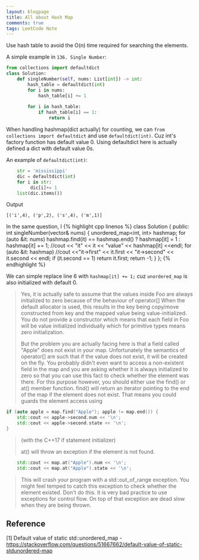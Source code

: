 ```yaml
---
layout: blogpage
title: All about Hash Map
comments: true
tags: LeetCode Note
---
```


Use hash table to avoid the O(n) time required for searching the elements.

A simple example in `136. Single Number`:
```python
from collections import defaultdict
class Solution:
    def singleNumber(self, nums: List[int]) -> int:
        hash_table = defaultdict(int)
        for i in nums:
            hash_table[i] += 1
        
        for i in hash_table:
            if hash_table[i] == 1:
                return i
```

When handling hashmap(dict actually) for counting, we can `from collections import defaultdict` and use `defaultdict(int)`.
Cuz int's factory function has default value 0. Using defaultdict here is actually defined a dict with default value 0s.

An example of `defaultdict(int)`:
```python
    str = 'mississippi'
    dic = defaultdict(int)
    for i in str:
         dic[i]+= 1
    list(dic.items())
```
Output 

    [('i',4), ('p',2), ('s',4), ('m',1)]


In the same question, I
{% highlight cpp linenos %}
class Solution {
public:
    int singleNumber(vector<int>& nums) {
        unordered_map<int, int> hashmap;
        for (auto &it: nums)
            hashmap.find(it) == hashmap.end() ? hashmap[it] = 1 : hashmap[it] += 1;
            //cout << "it" << it << "value" << hashmap[it] <<endl;
        for (auto &it: hashmap)
            //cout <<"it->first" << it.first << "it->second" << it.second << endl;
            if (it.second == 1)
                return it.first;
        return -1;
    }
};
{% endhighlight %}

We can simple replace line 6 with `hashmap[it] += 1;` cuz `unordered_map` is also initialized with default 0.

> Yes, it is actually safe to assume that the values inside Foo are always initialized to zero because of the behaviour of operator[]
> When the default allocator is used, this results in the key being copy/move constructed from key and the mapped value being value-initialized.
> You do not provide a constructor which means that each field in Foo will be value initialized individually which for primitive types means zero initialization.
> 
> But the problem you are actually facing here is that a field called "Apple" does not exist in your map. Unfortunately the semantics of operator[] are such that if the value does not exist, it will be created on the fly. You probably didn't even want to access a non-existent field in the map and you are asking whether it is always initialized to zero so that you can use this fact to check whether the element was there. For this purpose however, you should either use the find() or at() member function.
> find() will return an iterator pointing to the end of the map if the element does not exist. That means you could guards the element access using
> 
```cpp
if (auto apple = map.find("Apple"); apple != map.end()) {
    std::cout << apple->second.num << '\n';
    std::cout << apple->second.state << '\n';
}
```
> (with the C++17 if statement initializer)
> 
> at() will throw an exception if the element is not found.
>
```cpp
    std::cout << map.at("Apple").num << '\n';
    std::cout << map.at("Apple").state << '\n';
```
> This will crash your program with a std::out_of_range exception. You might feel temped to catch this exception to check whether the element existed. Don't do this. It is very bad practice to use exceptions for control flow. On top of that exception are dead slow when they are being thrown.


## Reference ##
[1] Default value of static std::unordered_map - https://stackoverflow.com/questions/51667662/default-value-of-static-stdunordered-map